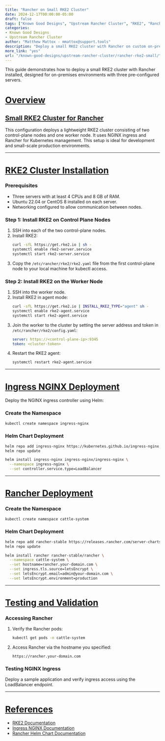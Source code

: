```yaml
---
title: "Rancher on Small RKE2 Cluster"
date: 2024-12-17T00:00:00-05:00
draft: false
tags: ["Known Good Designs", "Upstream Rancher Cluster", "RKE2", "Rancher", "Kubernetes"]
categories:
- Known Good Designs
- Upstream Rancher Cluster
author: "Matthew Mattox - mmattox@support.tools"
description: "Deploy a small RKE2 cluster with Rancher on custom on-prem servers using Helm."
more_link: "yes"
url: "/known-good-designs/upstream-rancher-cluster/rancher-rke2-small/"
---
```


This guide demonstrates how to deploy a small RKE2 cluster with Rancher installed, designed for on-premises environments with three pre-configured servers.

<!--more-->

# [Overview](#overview)

## [Small RKE2 Cluster for Rancher](#small-rke2-cluster-for-rancher)
This configuration deploys a lightweight RKE2 cluster consisting of two control-plane nodes and one worker node. It uses NGINX ingress and Rancher for Kubernetes management. This setup is ideal for development and small-scale production environments.

---

# [RKE2 Cluster Installation](#rke2-cluster-installation)

### Prerequisites
- Three servers with at least 4 CPUs and 8 GB of RAM.
- Ubuntu 22.04 or CentOS 8 installed on each server.
- Networking configured to allow communication between nodes.

### Step 1: Install RKE2 on Control Plane Nodes
1. SSH into each of the two control-plane nodes.
2. Install RKE2:
   ```bash
   curl -sfL https://get.rke2.io | sh -
   systemctl enable rke2-server.service
   systemctl start rke2-server.service
   ```
3. Copy the `/etc/rancher/rke2/rke2.yaml` file from the first control-plane node to your local machine for kubectl access.

### Step 2: Install RKE2 on the Worker Node
1. SSH into the worker node.
2. Install RKE2 in agent mode:
   ```bash
   curl -sfL https://get.rke2.io | INSTALL_RKE2_TYPE="agent" sh -
   systemctl enable rke2-agent.service
   systemctl start rke2-agent.service
   ```
3. Join the worker to the cluster by setting the server address and token in `/etc/rancher/rke2/config.yaml`:
   ```yaml
   server: https://<control-plane-ip>:9345
   token: <cluster-token>
   ```
4. Restart the RKE2 agent:
   ```bash
   systemctl restart rke2-agent.service
   ```

---

# [Ingress NGINX Deployment](#ingress-nginx-deployment)

Deploy the NGINX ingress controller using Helm:

### Create the Namespace
```bash
kubectl create namespace ingress-nginx
```

### Helm Chart Deployment
```bash
helm repo add ingress-nginx https://kubernetes.github.io/ingress-nginx
helm repo update

helm install ingress-nginx ingress-nginx/ingress-nginx \
  --namespace ingress-nginx \
  --set controller.service.type=LoadBalancer
```

---

# [Rancher Deployment](#rancher-deployment)

### Create the Namespace
```bash
kubectl create namespace cattle-system
```

### Helm Chart Deployment
```bash
helm repo add rancher-stable https://releases.rancher.com/server-charts/stable
helm repo update

helm install rancher rancher-stable/rancher \
  --namespace cattle-system \
  --set hostname=rancher.your-domain.com \
  --set ingress.tls.source=letsEncrypt \
  --set letsEncrypt.email=admin@your-domain.com \
  --set letsEncrypt.environment=production
```

---

# [Testing and Validation](#testing-and-validation)

### Accessing Rancher
1. Verify the Rancher pods:
   ```bash
   kubectl get pods -n cattle-system
   ```

2. Access Rancher via the hostname you specified:
   ```
   https://rancher.your-domain.com
   ```

### Testing NGINX Ingress
Deploy a sample application and verify ingress access using the LoadBalancer endpoint.

---

# [References](#references)
- [RKE2 Documentation](https://docs.rke2.io/)
- [Ingress NGINX Documentation](https://kubernetes.github.io/ingress-nginx/)
- [Rancher Helm Chart Documentation](https://rancher.com/docs/rancher/v2.7/en/installation/helm-chart-install/)

